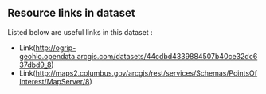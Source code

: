 ## Resource links in dataset 

Listed below are useful links in this dataset : 

* Link(http://ogrip-geohio.opendata.arcgis.com/datasets/44cdbd4339884507b40ce32dc637dbd9_8)
* Link(http://maps2.columbus.gov/arcgis/rest/services/Schemas/PointsOfInterest/MapServer/8)
